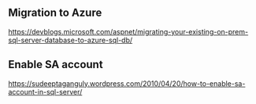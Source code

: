 ## Migration to Azure

https://devblogs.microsoft.com/aspnet/migrating-your-existing-on-prem-sql-server-database-to-azure-sql-db/

## Enable SA account

https://sudeeptaganguly.wordpress.com/2010/04/20/how-to-enable-sa-account-in-sql-server/

